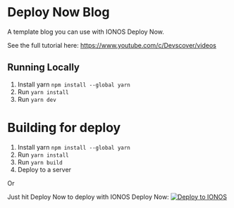 # Deploy Now Blog
A template blog you can use with IONOS Deploy Now.

See the full tutorial here: https://www.youtube.com/c/Devscover/videos

## Running Locally
1) Install yarn `npm install --global yarn`
2) Run `yarn install`
3) Run `yarn dev`

# Building for deploy
1) Install yarn `npm install --global yarn`
2) Run `yarn install`
3) Run `yarn build`
4) Deploy to a server

Or

Just hit Deploy Now to deploy with IONOS Deploy Now:
[![Deploy to IONOS](https://images.ionos.space/deploy-now-icons/deploy-to-ionos-btn.svg)](https://ionos.space/setup?repo=https://github.com/bennytlsai/testtlsai)
